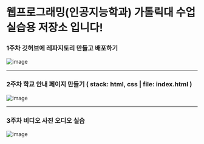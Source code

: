 # 웹프로그래밍(인공지능학과) 가톨릭대 수업 실습용 저장소 입니다!
### 1주차 깃허브에 레파지토리 만들고 배포하기  
![image](https://github.com/youngjin-korea/webProgramming/assets/101031079/aa37d260-c298-42f0-8ea8-f69194f06bfb)
***

### 2주차 학교 안내 페이지 만들기 ( stack: html, css  |  file: index.html ) 
![image](https://github.com/youngjin-korea/webProgramming/assets/101031079/8e7c129c-8f12-402a-a455-7865043e3b4a)
***
### 3주차 비디오 사진 오디오 실습 
![image](https://github.com/youngjin-korea/webProgramming/assets/101031079/6732d976-ed6c-4726-b101-b68f8c7f0ce7)

